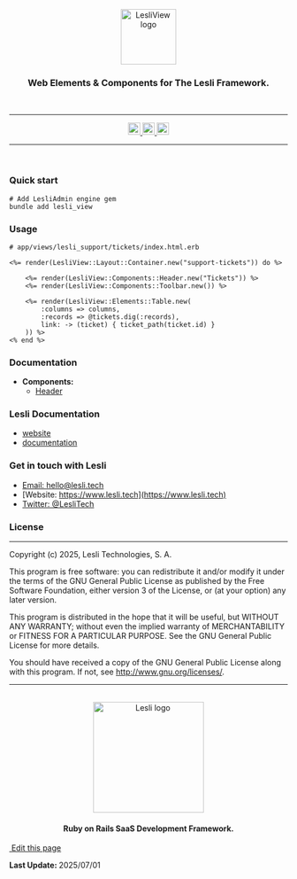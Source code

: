 <div align="center" class="documentation-header">
    <img width="100" alt="LesliView logo" src="/images/gems/view/view-logo.svg" />
    <h3 align="center">Web Elements & Components for The Lesli Framework.</h3>
</div>

<br />
<hr/>

<div align="center" class="documentation-statics">
    <a target="blank" href="https://rubygems.org/gems/lesli">
        <img height="22" alt="Gem Version" src="https://badge.fury.io/rb/lesli.svg"/>
    </a>
    <a class="mx-2" href="https://codecov.io/github/LesliTech/Lesli"> 
        <img height="22" src="https://codecov.io/github/LesliTech/Lesli/graph/badge.svg?token=2O12NENK5Y"/> 
    </a>
    <a href="https://codecov.io/github/LesliTech/LesliBabel"> 
        <img height="22" src="https://sonarcloud.io/api/project_badges/measure?project=LesliTech_LesliBabel&metric=sqale_rating"/> 
    </a>
</div>

<hr/>
<br />

### Quick start

```shell
# Add LesliAdmin engine gem
bundle add lesli_view
```

### Usage 

```erb
# app/views/lesli_support/tickets/index.html.erb

<%= render(LesliView::Layout::Container.new("support-tickets")) do %>

    <%= render(LesliView::Components::Header.new("Tickets")) %>
    <%= render(LesliView::Components::Toolbar.new()) %>

    <%= render(LesliView::Elements::Table.new(
        :columns => columns,
        :records => @tickets.dig(:records),
        link: -> (ticket) { ticket_path(ticket.id) }
    )) %>
<% end %>
```

### Documentation
- **Components:**
    - [Header](https://www.lesli.dev/gems/view/component-header)

### Lesli Documentation
* [website](https://www.lesli.dev/)
* [documentation](https://www.lesli.dev/gems/view/)


### Get in touch with Lesli

* [Email: hello@lesli.tech](hello@lesli.tech)
* [Website: https://www.lesli.tech](https://www.lesli.tech)
* [Twitter: @LesliTech](https://twitter.com/LesliTech)


### License
-------
Copyright (c) 2025, Lesli Technologies, S. A.

This program is free software: you can redistribute it and/or modify
it under the terms of the GNU General Public License as published by
the Free Software Foundation, either version 3 of the License, or
(at your option) any later version.

This program is distributed in the hope that it will be useful,
but WITHOUT ANY WARRANTY; without even the implied warranty of
MERCHANTABILITY or FITNESS FOR A PARTICULAR PURPOSE. See the
GNU General Public License for more details.

You should have received a copy of the GNU General Public License
along with this program. If not, see http://www.gnu.org/licenses/.

<hr />
<br />

<div align="center" class="has-text-centered">
    <img width="200" alt="Lesli logo" src="https://cdn.lesli.tech/lesli/brand/app-logo.svg" />
    <h4 align="center" class="mt-0">Ruby on Rails SaaS Development Framework.</h4>
</div>


<section class="lesli-markdown-info">
    <p><a target="blank" href="../LesliBuilder/gems/LesliView/readme.md"><i class="ri-external-link-fill"></i>&nbsp;Edit this page</a><p/>
    <p><b>Last Update: </b>2025/07/01</p>
</section>

<!-- This code was automatically generated -->
<!-- to update this docs please run rake docs:build -->

